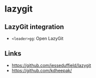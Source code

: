 # lazygit

## LazyGit integration

- `<leader>gg`: Open LazyGit

## Links

- https://github.com/jesseduffield/lazygit
- https://github.com/kdheepak/

